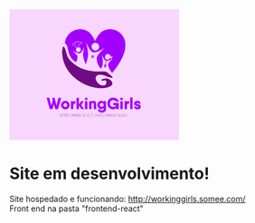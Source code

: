 <img width="300px" src="./wwwroot/img/logo-demo.png">

# Site em desenvolvimento!

Site hospedado e funcionando: http://workinggirls.somee.com/ <br>
Front end na pasta "frontend-react"
